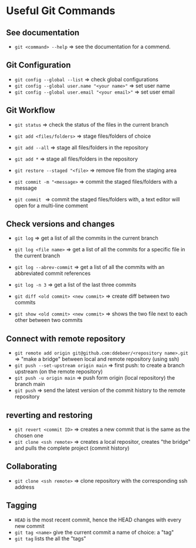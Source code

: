 # Useful Git Commands


## See documentation

- `git <command> --help`  => see the documentation for a commend.

## Git Configuration

- `git config --global --list`     => check global configurations
- `git config --global user.name "<your name>"` => set user name
- `git config --global user.email "<your email>"` => set user email


## Git Workflow

- `git status`                => check the status of the files in the current branch
- `git add <files/folders>`   => stage files/folders of choice
- `git add --all`             => stage all files/folders in the repository
- `git add *`                 => stage all files/folders in the repository
- `git restore --staged "<file>`  => remove file from the staging area



- `git commit -m "<message>`  => commit the staged files/folders with a message
- `git commit `               => commit the staged files/folders with, a text 
                                 editor will open for a multi-line comment 

## Check versions and changes

- `git log`                => get a list of all the commits in the current branch
- `git log <file name>`    => get a list of all the commits for a specific file in the current branch
- `git log --abrev-commit` => get a list of all the commits with an abbreviated commit references
- `git log -n 3`           => get a list of the last three commits 



- `git diff <old commit> <new commit>`  => create diff between two commits
- `git show <old commit> <new commit>`  => shows the two file next to each other between two commits


## Connect with remote repository

- `git remote add origin git@github.com:ddebeer/<repository name>.git` 
  => "make a bridge" between local and remote repository (using ssh)
- `git push --set-upstream origin main`  => first push: to create a branch upstream (on the remote repository)
- `git push -u origin main`              => push form origin (local repository) the branch main
- `git push`   => send the latest version of the commit history to the remote repository


## reverting and restoring

- `git revert <commit ID>` => creates a new commit that is the same as the chosen one
- `git clone <ssh remote>` => creates a local repositor, creates "the bridge" and pulls the complete project (commit history)


## Collaborating 
- `git clone <ssh remote>` => clone repository with the corresponding ssh address


## Tagging

- `HEAD` is the most recent commit, hence the HEAD changes with every new commit
- `git tag <name>` give the current commit a name of choice: a "tag"
- `git tag` lists the all the "tags"
